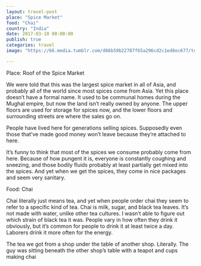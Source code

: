 ```yaml
---
layout: travel-post
place: "Spice Market"
food: "Chai"
country: "India"
date: 2017-03-10 00:00:00
publish: true
categories: travel
image: "https://66.media.tumblr.com/d66b59b22787f65a296cd2c1ed8ec677/tumblr_p0t7owWnOf1wkhtd7o1_1280.jpg"

---
```


Place: Roof of the Spice Market

We were told that this was the largest spice market in all of Asia, and probably all of the world since most spices come from Asia. Yet this place doesn’t have a formal name. It used to be communal homes during the Mughal empire, but now the land isn’t really owned by anyone. The upper floors are used for storage for spices now, and the lower floors and surrounding streets are where the sales go on.

People have lived here for generations selling spices. Supposedly even those that’ve made good money won’t leave because they’re attached to here.

It’s funny to think that most of the spices we consume probably come from here. Because of how pungent it is, everyone is constantly coughing and sneezing, and those bodily fluids probably at least partially get mixed into the spices. And yet when we get the spices, they come in nice packages and seem very sanitary.

Food: Chai

Chai literally just means tea, and yet when people order chai they seem to refer to a specific kind of tea. Chai is milk, sugar, and black tea leaves. It’s not made with water, unlike other tea cultures. I wasn’t able to figure out which strain of black tea it was. People vary in how often they drink it obviously, but it’s common for people to drink it at least twice a day. Laborers drink it more often for the energy.

The tea we got from a shop under the table of another shop. Literally. The guy was sitting beneath the other shop’s table with a teapot and cups making chai